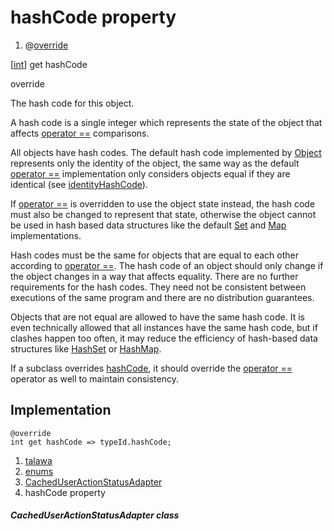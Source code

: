 
<div>

# hashCode property

</div>



<div>

1.  @[override](https://api.flutter.dev/flutter/dart-core/override-constant.html)

</div>

[[int](https://api.flutter.dev/flutter/dart-core/int-class.html)]
get hashCode


override




The hash code for this object.

A hash code is a single integer which represents the state of the object
that affects [operator
==](../../enums_enums/CachedUserActionStatusAdapter/operator_equals.html)
comparisons.

All objects have hash codes. The default hash code implemented by
[Object](https://api.flutter.dev/flutter/dart-core/Object-class.html)
represents only the identity of the object, the same way as the default
[operator
==](../../enums_enums/CachedUserActionStatusAdapter/operator_equals.html)
implementation only considers objects equal if they are identical (see
[identityHashCode](https://api.flutter.dev/flutter/dart-core/identityHashCode.html)).

If [operator
==](../../enums_enums/CachedUserActionStatusAdapter/operator_equals.html)
is overridden to use the object state instead, the hash code must also
be changed to represent that state, otherwise the object cannot be used
in hash based data structures like the default
[Set](https://api.flutter.dev/flutter/dart-core/Set-class.html) and
[Map](https://api.flutter.dev/flutter/dart-core/Map-class.html)
implementations.

Hash codes must be the same for objects that are equal to each other
according to [operator
==](../../enums_enums/CachedUserActionStatusAdapter/operator_equals.html).
The hash code of an object should only change if the object changes in a
way that affects equality. There are no further requirements for the
hash codes. They need not be consistent between executions of the same
program and there are no distribution guarantees.

Objects that are not equal are allowed to have the same hash code. It is
even technically allowed that all instances have the same hash code, but
if clashes happen too often, it may reduce the efficiency of hash-based
data structures like
[HashSet](https://api.flutter.dev/flutter/dart-collection/HashSet-class.html)
or
[HashMap](https://api.flutter.dev/flutter/dart-collection/HashMap-class.html).

If a subclass overrides
[hashCode](../../enums_enums/CachedUserActionStatusAdapter/hashCode.html),
it should override the [operator
==](../../enums_enums/CachedUserActionStatusAdapter/operator_equals.html)
operator as well to maintain consistency.



## Implementation

``` language-dart
@override
int get hashCode => typeId.hashCode;
```








1.  [talawa](../../index.html)
2.  [enums](../../enums_enums/)
3.  [CachedUserActionStatusAdapter](../../enums_enums/CachedUserActionStatusAdapter-class.html)
4.  hashCode property

##### CachedUserActionStatusAdapter class







